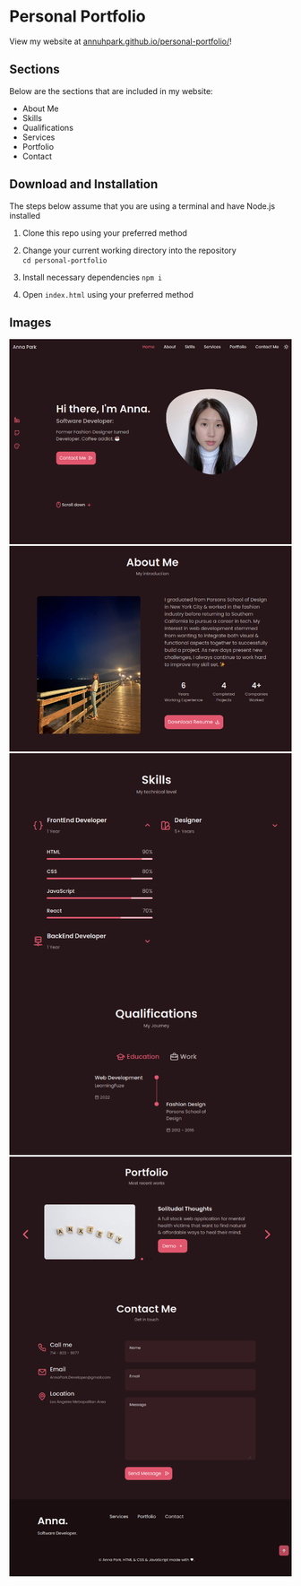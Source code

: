 # Personal Portfolio

View my website at [annuhpark.github.io/personal-portfolio/](https://annuhpark.github.io/personal-portfolio/)!

## Sections

Below are the sections that are included in my website:

- About Me
- Skills
- Qualifications
- Services
- Portfolio
- Contact

## Download and Installation

The steps below assume that you are using a terminal and have Node.js installed

1. Clone this repo using your preferred method

2. Change your current working directory into the repository  
   `cd personal-portfolio`

3. Install necessary dependencies
   `npm i`

4. Open `index.html` using your preferred method

## Images

![Header section](./readme-img/img1.png)
![About Me section](./readme-img/img2.png)
![Skills and Qualifications sections](./readme-img/img3.png)
![Portfolio, contact, and footer sections](./readme-img/img4.png)
